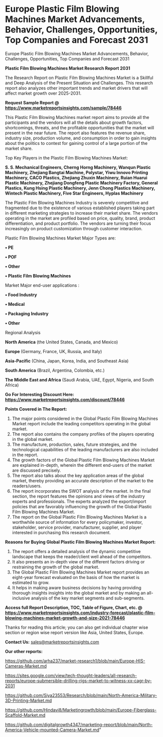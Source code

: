 # Europe Plastic Film Blowing Machines Market Advancements, Behavior, Challenges, Opportunities, Top Companies and Forecast 2031
Europe Plastic Film Blowing Machines Market Advancements, Behavior, Challenges, Opportunities, Top Companies and Forecast 2031

<strong>Plastic Film Blowing Machines Market Research Report 2031</strong>

The Research Report on Plastic Film Blowing Machines Market is a Skillful and Deep Analysis of the Present Situation and Challenges. This research report also analyzes other important trends and market drivers that will affect market growth over 2025-2031.

<strong>Request Sample Report @ <a href=https://www.marketreportsinsights.com/sample/78446>https://www.marketreportsinsights.com/sample/78446</a></strong>

This Plastic Film Blowing Machines market report aims to provide all the participants and the vendors will all the details about growth factors, shortcomings, threats, and the profitable opportunities that the market will present in the near future. The report also features the revenue share, industry size, production volume, and consumption in order to gain insights about the politics to contest for gaining control of a large portion of the market share.

Top Key Players in the Plastic Film Blowing Machines Market:

<strong>S. S. Mechanical Engineers, Cherng Horng Machinery, Wanqun Plastic Machinery, Zhejiang Bangtai Machine, Polystar, Yiwu Innovo Printing Machinery, CACO Plastics, Zhejiang Zhuxin Machinery, Ruian Huarui Plastic Machinery, Zhejiang Dongfeng Plastic Machinery Factory, General Plastics, Kung Hsing Plastic Machinery, Jenn Chong Plastics Machinery, Wintech Plastic Machinery, Five Star Engineers, Hyplas Machinery</strong>

The Plastic Film Blowing Machines Industry is severely competitive and fragmented due to the existence of various established players taking part in different marketing strategies to increase their market share. The vendors operating in the market are profiled based on price, quality, brand, product differentiation, and product portfolio. The vendors are turning their focus increasingly on product customization through customer interaction.

Plastic Film Blowing Machines Market Major Types are:

<strong>• PE

• POF

• Other

• Plastic Film Blowing Machines</strong>

Market Major end-user applications :

<strong>• Food Industry

• Medical

• Packaging Industry

• Other</strong>

Regional Analysis

</u><strong><b>North America</b></strong> (the United States, Canada, and Mexico)

<strong><b>Europe </b></strong>(Germany, France, UK, Russia, and Italy)

<strong><b>Asia-Pacific</b></strong> (China, Japan, Korea, India, and Southeast Asia)

<strong><b>South America</b></strong> (Brazil, Argentina, Colombia, etc.)

<strong><b>The Middle East and Africa</b></strong> (Saudi Arabia, UAE, Egypt, Nigeria, and South Africa)

<strong>Go For Interesting Discount Here: <a href=https://www.marketreportsinsights.com/discount/78446>https://www.marketreportsinsights.com/discount/78446</a></strong>

<strong>Points Covered in The Report:</strong>
<ol>
  <li>The major points considered in the Global Plastic Film Blowing Machines Market report include the leading competitors operating in the global market.</li>
  <li>The report also contains the company profiles of the players operating in the global market.</li>
  <li>The manufacture, production, sales, future strategies, and the technological capabilities of the leading manufacturers are also included in the report.</li>
  <li>The growth factors of the Global Plastic Film Blowing Machines Market are explained in-depth, wherein the different end-users of the market are discussed precisely.</li>
  <li>The report also talks about the key application areas of the global market, thereby providing an accurate description of the market to the readers/users.</li>
  <li>The report incorporates the SWOT analysis of the market. In the final section, the report features the opinions and views of the industry experts and professionals. The experts analyzed the export/import policies that are favorably influencing the growth of the Global Plastic Film Blowing Machines Market.</li>
  <li>The report on the Global Plastic Film Blowing Machines Market is a worthwhile source of information for every policymaker, investor, stakeholder, service provider, manufacturer, supplier, and player interested in purchasing this research document.</li>
</ol>
<strong>Reasons for Buying Global Plastic Film Blowing Machines Market Report:</strong>

<ol>
  <li>The report offers a detailed analysis of the dynamic competitive landscape that keeps the reader/client well ahead of the competitors.</li>
  <li>It also presents an in-depth view of the different factors driving or restraining the growth of the global market.</li>
  <li>The Global Plastic Film Blowing Machines Market report provides an eight-year forecast evaluated on the basis of how the market is estimated to grow.</li>
  <li>It helps in making aware business decisions by having providing thorough insights insights into the global market and by making an all-inclusive analysis of the key market segments and sub-segments.</li>
</ol>
<strong>Access full Report Description, TOC, Table of Figure, Chart, etc. @ <a href=https://www.marketreportsinsights.com/industry-forecast/plastic-film-blowing-machines-market-growth-and-size-2021-78446>https://www.marketreportsinsights.com/industry-forecast/plastic-film-blowing-machines-market-growth-and-size-2021-78446</a></strong>


Thanks for reading this article; you can also get individual chapter wise section or region wise report version like Asia, United States, Europe.

<strong>Contact Us:</strong>
sales@marketreportsinsights.com

<strong>Our other reports:</strong>

<a href=https://github.com/arha237/market-research1/blob/main/Europe-HIS-Cameras-Market.md>https://github.com/arha237/market-research1/blob/main/Europe-HIS-Cameras-Market.md</a>

<a href=https://sites.google.com/view/tech-thought-leaders/all-research-reports/europe-submersible-drilling-rigs-market-to-witness-xx-cagr-by-2031>https://sites.google.com/view/tech-thought-leaders/all-research-reports/europe-submersible-drilling-rigs-market-to-witness-xx-cagr-by-2031</a>

<a href=https://github.com/Siya23553/Research/blob/main/North-America-Military-3D-Printing-Market.md>https://github.com/Siya23553/Research/blob/main/North-America-Military-3D-Printing-Market.md</a>

<a href=https://github.com/Hindavi8/Marketingrowth/blob/main/Europe-Fiberglass-Scaffold-Market.md>https://github.com/Hindavi8/Marketingrowth/blob/main/Europe-Fiberglass-Scaffold-Market.md</a>

<a href=https://github.com/digitalgrowth4347/marketing-report/blob/main/North-America-Vehicle-mounted-Camera-Market.md>https://github.com/digitalgrowth4347/marketing-report/blob/main/North-America-Vehicle-mounted-Camera-Market.md</a>"
